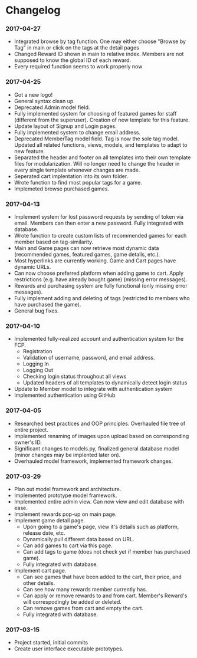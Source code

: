 # Changelog

### 2017-04-27
 - Integrated browse by tag function. One may either choose "Browse by Tag" in main or click on the tags at the detail pages
 - Changed Reward ID shown in main to relative index. Members are not supposed to know the global ID of each reward.
 - Every required function seems to work properly now


### 2017-04-25
 - Got a new logo!
 - General syntax clean up.
 - Deprecated Admin model field.
 - Fully implemented system for choosing of featured games for staff (different from the superuser). Creation of new template for this feature.
 - Update layout of Signup and Login pages.
 - Fully implemented system to change email address.
 - Deprecated MemberTag model field. Tag is now the sole tag model. Updated all related functions, views, models, and templates to adapt to new feature.
 - Separated the header and footer on all templates into their own template files for modularization. Will no longer need to change the header in every single template whenever changes are made.
 - Seperated cart implentation into its own folder.
 - Wrote function to find most popular tags for a game.
 - Implemeted browse purchased games.


### 2017-04-13
 - Implement system for lost password requests by sending of token via email. Members can then enter a new password. Fully integrated with database.
 - Wrote function to create custom lists of recommended games for each member based on tag-similarity.
 - Main and Game pages can now retrieve most dynamic data (recommended games, featured games, game details, etc.).
 - Most hyperlinks are currently working. Game and Cart pages have dynamic URLs.
 - Can now choose preferred platform when adding game to cart. Apply restrictions (e.g. have already bought game) (missing error messages).
 - Rewards and purchasing system are fully functional (only missing error messages).
 - Fully implement adding and deleting of tags (restricted to members who have purchased the game).
 - General bug fixes.


### 2017-04-10
 - Implemented fully-realized account and authentication system for the FCP.
     - Registration
     - Validation of username, password, and email address.
     - Logging In
     - Logging Out
     - Checking login status throughout all views
     - Updated headers of all templates to dynamically detect login status
 - Update to Member model to integrate with authentication system
 - Implemented authentication using GitHub


### 2017-04-05
 - Researched best practices and OOP principles. Overhauled file tree of entire project.
 - Implemented renaming of images upon upload based on corresponding owner's ID.
 - Significant changes to models.py, finalized general database model (minor changes may be implented later on).
 - Overhauled model framework, implemented framework changes.


### 2017-03-29
 - Plan out model framework and architecture.
 - Implemented prototype model framework.
 - Implemented entire admin view. Can now view and edit database with ease.
 - Implement rewards pop-up on main page.
 - Implement game detail page.
     - Upon going to a game's page, view it's details such as platform, release date, etc.
     - Dynamically pull different data based on URL.
     - Can add games to cart via this page.
     - Can add tags to game (does not check yet if member has purchased game).
     - Fully integrated with database.
 - Implement cart page.
     - Can see games that have been added to the cart, their price, and other details.
     - Can see how many rewards member currently has.
     - Can apply or remove rewards to and from cart. Member's Reward's will correspodingly be added or deleted.
     - Can remove games from cart and empty the cart.
     - Fully integrated with database.

### 2017-03-15
 - Project started, initial commits
 - Create user interface executable prototypes.
